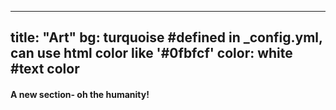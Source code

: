   ---
  title: "Art"
  bg: turquoise  #defined in _config.yml, can use html color like '#0fbfcf'
  color: white   #text color
  ---

  #### A new section- oh the humanity!

